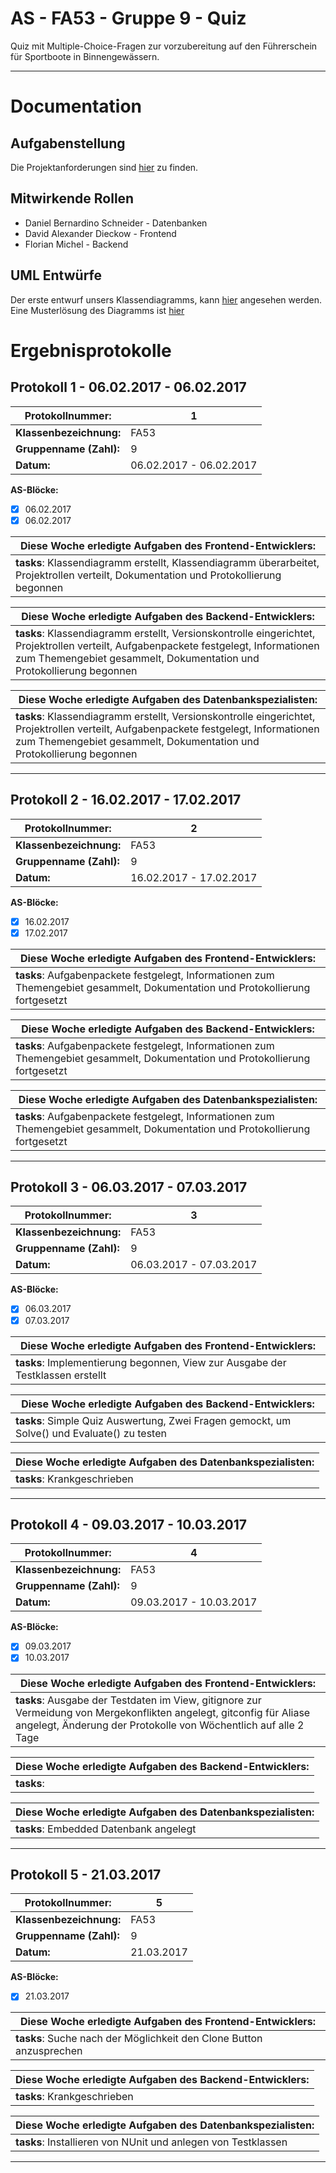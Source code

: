﻿# AS - FA53 - Gruppe 9 - Quiz

Quiz mit Multiple-Choice-Fragen zur vorzubereitung auf den Führerschein für Sportboote in Binnengewässern.

---  


# Documentation

## Aufgabenstellung

Die Projektanforderungen sind [hier](/Aufgabenstellung/Lernsituation.pdf?raw=true) zu finden.  

## Mitwirkende Rollen

- Daniel Bernardino Schneider - Datenbanken  
- David Alexander Dieckow - Frontend  
- Florian Michel - Backend  

## UML Entwürfe

Der erste entwurf unsers Klassendiagramms, kann [hier](/uml/Klassendiagramm_WPFQuiz.png) angesehen werden.  
Eine Musterlösung des Diagramms ist [hier](/uml/KlassendiagrammQuiz.png)

# Ergebnisprotokolle

## Protokoll 1 - 06.02.2017 - 06.02.2017

**Protokollnummer:** | 1
--- | ---
**Klassenbezeichnung:** | FA53
**Gruppenname (Zahl):** | 9
**Datum:** | 06.02.2017 - 06.02.2017

**AS-Blöcke:**  
- [x] 06.02.2017  
- [x] 06.02.2017    

**Diese Woche erledigte Aufgaben des Frontend-Entwicklers:** |
---|
**tasks**: Klassendiagramm erstellt, Klassendiagramm überarbeitet, Projektrollen verteilt, Dokumentation und Protokollierung begonnen|

**Diese Woche erledigte Aufgaben des Backend-Entwicklers:** |
---|
**tasks**: Klassendiagramm erstellt, Versionskontrolle eingerichtet, Projektrollen verteilt, Aufgabenpackete festgelegt, Informationen zum Themengebiet gesammelt, Dokumentation und Protokollierung begonnen |

**Diese Woche erledigte Aufgaben des Datenbankspezialisten:** |
---|
**tasks**: Klassendiagramm erstellt, Versionskontrolle eingerichtet, Projektrollen verteilt, Aufgabenpackete festgelegt, Informationen zum Themengebiet gesammelt, Dokumentation und Protokollierung begonnen |

---  

## Protokoll 2 - 16.02.2017 - 17.02.2017

**Protokollnummer:** | 2
--- | ---
**Klassenbezeichnung:** | FA53
**Gruppenname (Zahl):** | 9
**Datum:** | 16.02.2017 - 17.02.2017

**AS-Blöcke:**   
- [x] 16.02.2017  
- [x] 17.02.2017  

**Diese Woche erledigte Aufgaben des Frontend-Entwicklers:** |
---|
**tasks**: Aufgabenpackete festgelegt, Informationen zum Themengebiet gesammelt, Dokumentation und Protokollierung fortgesetzt |

**Diese Woche erledigte Aufgaben des Backend-Entwicklers:** |
---|
**tasks**: Aufgabenpackete festgelegt, Informationen zum Themengebiet gesammelt, Dokumentation und Protokollierung fortgesetzt |

**Diese Woche erledigte Aufgaben des Datenbankspezialisten:** |
---|
**tasks**: Aufgabenpackete festgelegt, Informationen zum Themengebiet gesammelt, Dokumentation und Protokollierung fortgesetzt |

---  

## Protokoll 3 - 06.03.2017 - 07.03.2017

**Protokollnummer:** | 3
--- | ---
**Klassenbezeichnung:** | FA53
**Gruppenname (Zahl):** | 9
**Datum:** | 06.03.2017 - 07.03.2017

**AS-Blöcke:**  
- [x] 06.03.2017  
- [x] 07.03.2017   

**Diese Woche erledigte Aufgaben des Frontend-Entwicklers:** |
---|
**tasks**: Implementierung begonnen, View zur Ausgabe der Testklassen erstellt |

**Diese Woche erledigte Aufgaben des Backend-Entwicklers:** |
---|
**tasks**: Simple Quiz Auswertung, Zwei Fragen gemockt, um Solve() und Evaluate() zu testen |

**Diese Woche erledigte Aufgaben des Datenbankspezialisten:** |
---|
**tasks**: Krankgeschrieben |


---  

## Protokoll 4 - 09.03.2017 - 10.03.2017

**Protokollnummer:** | 4
--- | ---
**Klassenbezeichnung:** | FA53
**Gruppenname (Zahl):** | 9
**Datum:** | 09.03.2017 - 10.03.2017

**AS-Blöcke:**  
- [x] 09.03.2017  
- [x] 10.03.2017  

**Diese Woche erledigte Aufgaben des Frontend-Entwicklers:** |
---|
**tasks**: Ausgabe der Testdaten im View, gitignore zur Vermeidung von Mergekonflikten angelegt, gitconfig für Aliase angelegt, Änderung der Protokolle von Wöchentlich auf alle 2 Tage |

**Diese Woche erledigte Aufgaben des Backend-Entwicklers:** |
---|
**tasks**: |

**Diese Woche erledigte Aufgaben des Datenbankspezialisten:** |
---|
**tasks**: Embedded Datenbank angelegt |

---  

## Protokoll 5 - 21.03.2017

**Protokollnummer:** | 5
--- | ---
**Klassenbezeichnung:** | FA53
**Gruppenname (Zahl):** | 9
**Datum:** | 21.03.2017

**AS-Blöcke:**  
- [x] 21.03.2017  

**Diese Woche erledigte Aufgaben des Frontend-Entwicklers:** |
---|
**tasks**: Suche nach der Möglichkeit den Clone Button anzusprechen|

**Diese Woche erledigte Aufgaben des Backend-Entwicklers:** |
---|
**tasks**: Krankgeschrieben|

**Diese Woche erledigte Aufgaben des Datenbankspezialisten:** |
---|
**tasks**: Installieren von NUnit und anlegen von Testklassen|


---  
